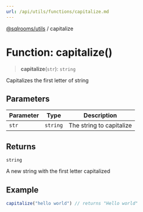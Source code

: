 ```yaml
---
url: /api/utils/functions/capitalize.md
---
```

[@sqlrooms/utils](../index.md) / capitalize

# Function: capitalize()

> **capitalize**(`str`): `string`

Capitalizes the first letter of string

## Parameters

| Parameter | Type | Description |
| ------ | ------ | ------ |
| `str` | `string` | The string to capitalize |

## Returns

`string`

A new string with the first letter capitalized

## Example

```ts
capitalize("hello world") // returns "Hello world"
```
